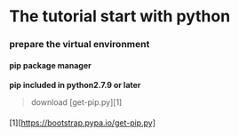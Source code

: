 The tutorial start with python
======


### prepare the virtual environment ###


#### pip package manager ####
 **pip included in python2.7.9 or later**

> download [get-pip.py][1]




####  ####































[1][https://bootstrap.pypa.io/get-pip.py]
